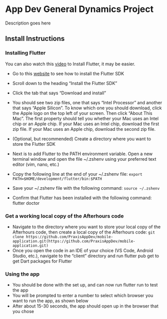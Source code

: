 # App Dev General Dynamics Project

Description goes here

## Install Instructions

### Installing Flutter

You can also watch this [video](https://www.youtube.com/watch?v=f09c-nw15K8&t=165s) to Install Flutter, it may be easier.

- Go to this [website](https://docs.flutter.dev/get-started/install/macos/web) to see how to install the Flutter SDK
- Scroll down to the heading “Install the Flutter SDK”
- Click the tab that says “Download and install”
- You should see two zip files, one that says “Intel Processor” and another that says “Apple Silicon”. To know which one you should download, click the Apple logo on the top left of your screen. Then click “About This Mac”. The first property should tell you whether your Mac uses an Intel chip or an Apple chip. If your Mac uses an Intel chip, download the first zip file. If your Mac uses an Apple chip, download the second zip file. 

- (Optional, but recommended) Create a directory where you want to store the Flutter SDK
- Next is to add Flutter to the PATH environment variable. Open a new terminal window and open the file ~/.zshenv using your preferred text editor (vim, nano, etc.)
- Copy the following line at the end of your ~/.zshenv file: `export PATH=$HOME/development/flutter/bin:$PATH`
- Save your ~/.zshenv file with the following command: `source ~/.zshenv`
- Confirm that Flutter has been installed with the following command: flutter doctor

### Get a working local copy of the Afterhours code
- Navigate to the directory where you want to store your local copy of the Afterhours code, then create a local copy of the Afterhours code: `git clone https://github.com/PraxisAppDev/mobile-application.git(https://github.com/PraxisAppDev/mobile-application.git)`
- Once you open the code in an IDE of your choice (VS Code, Android Studio, etc.), navigate to the “client” directory and run flutter pub get to get Dart packages for Flutter

### Using the app
- You should be done with the set up, and can now run flutter run to test the app
- You will be prompted to enter a number to select which browser you want to run the app, as shown below
- After about 15-30 seconds, the app should open up in the browser that you chose
